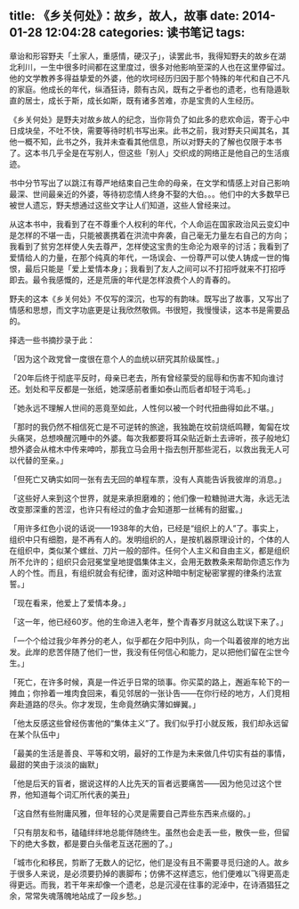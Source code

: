 title: 《乡关何处》：故乡，故人，故事
date: 2014-01-28 12:04:28
categories: 读书笔记
tags:
---
章诒和形容野夫「土家人，重感情，硬汉子」，读罢此书，我得知野夫的故乡在湖北利川，一生中很多时间都在这里度过，很多对他影响至深的人也在这里停留过。他的文学教养多得益挚爱的外婆，他的坎坷经历归因于那个特殊的年代和自己不凡的家庭。他成长的年代，纵酒狂诗，颇有古风，既有之乎者也的遗老，也有隐遁耿直的居士，成长于斯，成长如斯，既有诸多苦难，亦是宝贵的人生经历。

《乡关何处》是野夫对故乡故人的纪念，当你背负了如此多的悲欢命运，寄于心中日成块垒，不吐不快，需要等待时机书写出来。此书之前，我对野夫只闻其名，其他一概不知，此书之外，我并未查看其他信息，所以对野夫的了解也仅限于本书了。这本书几乎全是在写别人，但这些「别人」交织成的网络正是他自己的生活痕迹。

书中分节写出了以跳江有尊严地结束自己生命的母亲，在文学和情感上对自己影响最深、世间最亲近的外婆，等待初恋情人终身不娶的大伯。。。他们中的大多数早已被世人遗忘，野夫想通过这些文字让人们知道，这些人曾经来过。

从这本书中，我看到了在不尊重个人权利的年代，个人命运在国家政治风云变幻中是怎样的不堪一击，只能被裹携着在洪流中奔袭，自己毫无力量左右自己的方向；我看到了贫穷怎样使人失去尊严，怎样使这宝贵的生命沦为艰辛的讨活；我看到了爱情给人的力量，在那个纯真的年代，一场误会、一份尊严可以使人铸成一世的悔恨，最后只能是「爱上爱情本身」；我看到了友人之间可以不打招呼就来不打招呼即去。最令我感慨的，还是荒唐的年代是怎样浪费个人的青春的。

<!--more-->

野夫的这本《乡关何处》不仅写的深沉，也写的有韵味。既写出了故事，又写出了情感和思想，而文字功底更是让我欣然敬佩。书很短，我慢慢读，这本书是需要品的。

择选一些书摘抄录于此：

「因为这个政党曾一度很在意个人的血统以研究其阶级属性。」

「20年后终于彻底平反时，母亲已老去，所有曾经蒙受的屈辱和伤害不知向谁讨还。划处和平反都是一张纸，她深感前者重如泰山而后者却轻于鸿毛。」

「她永远不理解人世间的恶竟至如此，人性何以被一个时代扭曲得如此不堪。」

「那时的我仍然不相信死亡是不可逆转的旅途，我独跪在坟前烧纸鸣鞭，匍匐在坟头痛哭，总想唤醒沉睡中的外婆。每次我都要将耳朵贴近新土去谛听，孩子般地幻想外婆会从棺木中传来呻吟，那我立马会用十指去刨开那些泥石，以救出我无人可以代替的至亲。」

「但死亡又确实如同一张有去无回的单程车票，没有人真能告诉我彼岸的消息。」

「这些好人来到这个世界，就是来承担磨难的；他们像一粒糖抛进大海，永远无法改变那深重的苦涩，也许只有经过的鱼才会知道那一丝稀有的甜蜜。」

「用许多红色小说的话说——1938年的大伯，已经是“组织上的人”了。事实上，组织中只有细胞，是不再有人的。发明组织的人，是按机器原理设计的，个体的人在组织中，类似某个螺丝、刀片一般的部件。任何个人主义和自由主义，都是组织所不允许的；组织只会冠冕堂皇地提倡集体主义，会用无数教条来帮助你遗忘作为人的个性。而且，有组织就会有纪律，面对这种暗中制定秘密掌握的律条约法宣誓。」

「现在看来，他爱上了爱情本身。」

「这一年，他已经60岁。他的生命进入老年，整个青春岁月就这么耽误下来了。」

「一个个给过我少年养分的老人，似乎都在夕阳中列队，向一个叫着彼岸的地方出发。此岸的悲苦伴随了他们一世，我没有任何信心和能力，足以把他们留在尘世今生。」

「死亡，在许多时候，真是一件近乎日常的琐事。你买菜的路上，邂逅车轮下的一摊血；你拎着一堆肉食回来，看见邻居的一张讣告——在你行经的地方，人们竞相奔赴道路的尽头。你才发现，生命竟然确实薄如蝉翼。」

「他太反感这些曾经伤害他的“集体主义”了。我们似乎打小就反叛，我们却永远留在某个队伍中」

「最美的生活是善良、平等和文明，最好的工作是为未来做几件切实有益的事情，最甜的笑由于淡淡的幽默」

「他是后天的盲者，据说这样的人比先天的盲者远要痛苦——因为他见过这个世界，他知道每个词汇所代表的美丑」

「这自然有些附庸风雅，但年轻的心灵是需要自己弄些东西来点缀的。」


「只有朋友和书，磕磕绊绊地总能伴随终生。虽然也会走丢一些，散佚一些，但留下的绝大多数，都是要白头偕老互送花圈的了。」

「城市化和移民，剪断了无数人的记忆，他们是没有且不需要寻觅归途的人。故乡于很多人来说，是必须要扔掉的裹脚布；仿佛不这样遗忘，他们便难以飞得更高走得更远。而我，若干年来却像一个遗老，总是沉浸在往事的泥淖中，在诗酒猖狂之余，常常失魂落魄地站成了一段乡愁。」

